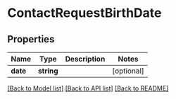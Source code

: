 # ContactRequestBirthDate

## Properties
Name | Type | Description | Notes
------------ | ------------- | ------------- | -------------
**date** | **string** |  | [optional] 

[[Back to Model list]](../../README.md#documentation-for-models) [[Back to API list]](../../README.md#documentation-for-api-endpoints) [[Back to README]](../../README.md)

